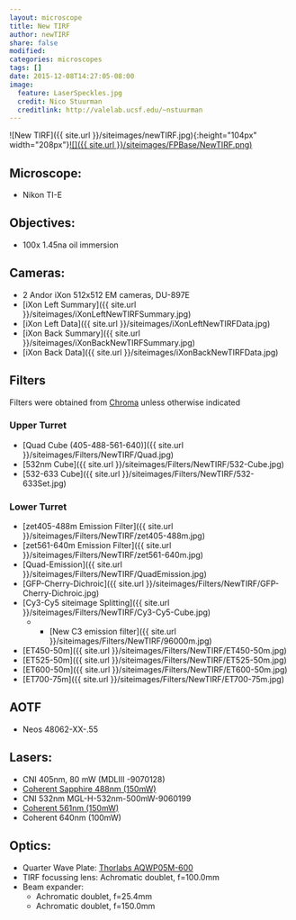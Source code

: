 ```yaml
---
layout: microscope 
title: New TIRF
author: newTIRF 
share: false
modified:
categories: microscopes
tags: []
date: 2015-12-08T14:27:05-08:00
image:
  feature: LaserSpeckles.jpg
  credit: Nico Stuurman
  creditlink: http://valelab.ucsf.edu/~nstuurman
---
```

![New TIRF]({{ site.url }}/siteimages/newTIRF.jpg){:height="104px" width="208px"}[![]({{ site.url }}/siteimages/FPBase/NewTIRF.png)](https://www.fpbase.org/embedscope/4UpRNewtThTaHBn6V7yBjT/)


## Microscope:
* Nikon TI-E 

## Objectives:
* 100x 1.45na oil immersion

## Cameras:

* 2 Andor iXon 512x512 EM cameras, DU-897E
* [iXon Left Summary]({{ site.url }}/siteimages/iXonLeftNewTIRFSummary.jpg)
* [iXon Left Data]({{ site.url }}/siteimages/iXonLeftNewTIRFData.jpg)
* [iXon Back Summary]({{ site.url }}/siteimages/iXonBackNewTIRFSummary.jpg)
* [iXon Back Data]({{ site.url }}/siteimages/iXonBackNewTIRFData.jpg)


## Filters
Filters were obtained from [Chroma](http://chroma.com) unless otherwise indicated

### Upper Turret

* [Quad Cube (405-488-561-640)]({{ site.url }}/siteimages/Filters/NewTIRF/Quad.jpg)
* [532nm Cube]({{ site.url }}/siteimages/Filters/NewTIRF/532-Cube.jpg)
* [532-633 Cube]({{ site.url }}/siteimages/Filters/NewTIRF/532-633Set.jpg)
  

### Lower Turret

* [zet405-488m Emission Filter]({{ site.url }}/siteimages/Filters/NewTIRF/zet405-488m.jpg)
* [zet561-640m Emission Filter]({{ site.url }}/siteimages/Filters/NewTIRF/zet561-640m.jpg)
* [Quad-Emission]({{ site.url }}/siteimages/Filters/NewTIRF/QuadEmission.jpg)
* [GFP-Cherry-Dichroic]({{ site.url }}/siteimages/Filters/NewTIRF/GFP-Cherry-Dichroic.jpg)
* [Cy3-Cy5 siteimage Splitting]({{ site.url }}/siteimages/Filters/NewTIRF/Cy3-Cy5-Cube.jpg)
   * * [New C3 emission filter]({{ site.url }}/siteimages/Filters/NewTIRF/96000m.jpg)
* [ET450-50m]({{ site.url }}/siteimages/Filters/NewTIRF/ET450-50m.jpg)
* [ET525-50m]({{ site.url }}/siteimages/Filters/NewTIRF/ET525-50m.jpg)
* [ET600-50m]({{ site.url }}/siteimages/Filters/NewTIRF/ET600-50m.jpg)
* [ET700-75m]({{ site.url }}/siteimages/Filters/NewTIRF/ET700-75m.jpg)

## AOTF
* Neos 48062-XX-.55
 

## Lasers:
* CNI 405nm, 80 mW (MDLIII -9070128)
* [Coherent Sapphire 488nm (150mW)](https://cohrcdn.azureedge.net/assets/pdf/COHR_SapphireLP_DS_0117_3.pdf)
* CNI 532nm MGL-H-532nm-500mW-9060199
* [Coherent 561nm (150mW)](https://cohrcdn.azureedge.net/assets/pdf/COHR_SapphireLP_DS_0117_3.pdf)
* Coherent 640nm (100mW) 

## Optics:
* Quarter Wave Plate: [Thorlabs AQWP05M-600](https://www.thorlabs.com/thorproduct.cfm?partnumber=AQWP05M-600x)
* TIRF focussing lens: Achromatic doublet, f=100.0mm
* Beam expander:
    * Achromatic doublet, f=25.4mm
    * Achromatic doublet, f=150.0mm

